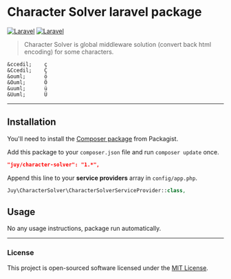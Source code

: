 # Character Solver laravel package

[![Laravel](https://img.shields.io/badge/Laravel-5.1-orange.svg?style=flat-square)](http://laravel.com) [![Laravel](https://img.shields.io/badge/Laravel-5.2-orange.svg?style=flat-square)](http://laravel.com)

> Character Solver is global middleware solution (convert back html encoding) for some characters.

```
&ccedil;    ç
&Ccedil;    Ç
&ouml;      ö
&Ouml;      Ö
&uuml;      ü
&Uuml;      Ü
```

----------

## Installation

You'll need to install the [Composer package](https://packagist.org/packages/juy/character-solver) from Packagist.

Add this package to your `composer.json` file and run `composer update` once.

```json
"juy/character-solver": "1.*",
```

Append this line to your **service providers** array in `config/app.php`.

```php
Juy\CharacterSolver\CharacterSolverServiceProvider::class,
```

## Usage

No any usage instructions, package run automatically.

----------

### License
This project is open-sourced software licensed under the [MIT License](LICENSE.txt).